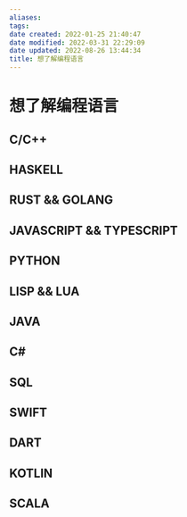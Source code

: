 ```yaml
---
aliases:
tags:
date created: 2022-01-25 21:40:47
date modified: 2022-03-31 22:29:09
date updated: 2022-08-26 13:44:34
title: 想了解编程语言
---
```


# 想了解编程语言

## C/C++

## HASKELL

## RUST && GOLANG

## JAVASCRIPT && TYPESCRIPT

## PYTHON

## LISP && LUA

## JAVA

## C\#

## SQL

## SWIFT

## DART

## KOTLIN

## SCALA
